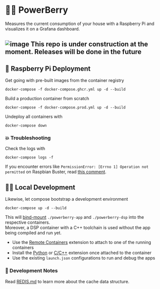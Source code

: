 # 🔌🍇 PowerBerry 

Measures the current consumption of your house with a Raspberry Pi and visualizes it on a Grafana dashboard.

## ![image](https://user-images.githubusercontent.com/62461086/157953831-431b6a87-e981-4452-84e3-d80b5d8cf08e.png) This repo is under construction at the moment. Releases will be done in the future

## 🍓 Raspberry Pi Deployment

Get going with pre-built images from the container registry

    docker-compose -f docker-compose.ghcr.yml up -d --build

Build a production container from scratch

    docker-compose -f docker-compose.prod.yml up -d --build

Undeploy all containers with

    docker-compose down

### 💥 Troubleshooting

Check the logs with

    docker-compose logs -f

If you encounter errors like `PermissionError: [Errno 1] Operation not permitted` on Raspbian Buster, read [this comment](https://github.com/Steckdoose4711/powerberry/issues/13#issuecomment-955240891).

## 👩‍💻 Local Development

Likewise, let compose bootstrap a development environment

    docker-compose up -d --build

This will [bind-mount](https://docs.docker.com/storage/bind-mounts/) `./powerberry-app` and `./powerberry-dsp` into the respective containers.  
Moreover, a DSP container with a C++ toolchain is used without the app being compiled and run yet.

- Use the [Remote Containers](https://marketplace.visualstudio.com/items?itemName=ms-vscode-remote.remote-containers) extension to attach to one of the running containers
- Install the [Python](https://marketplace.visualstudio.com/items?itemName=ms-python.python) or [C/C++](https://marketplace.visualstudio.com/items?itemName=ms-vscode.cpptools) extension once attached to the container
- Use the existing `launch.json` configurations to run and debug the apps

### 📃 Development Notes

Read [REDIS.md](REDIS.md) to learn more about the cache data structure.
